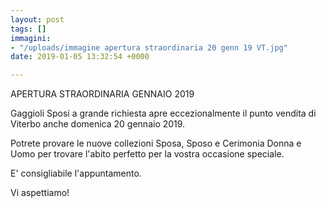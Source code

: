 ```yaml
---
layout: post
tags: []
immagini:
- "/uploads/immagine apertura straordinaria 20 genn 19 VT.jpg"
date: 2019-01-05 13:32:54 +0000

---
```

APERTURA STRAORDINARIA GENNAIO 2019

Gaggioli Sposi a grande richiesta apre eccezionalmente il punto vendita di Viterbo anche domenica 20 gennaio 2019.

Potrete provare le nuove collezioni Sposa, Sposo e Cerimonia Donna e Uomo per trovare l'abito perfetto per la vostra occasione speciale.

E' consigliabile l'appuntamento.

Vi aspettiamo!